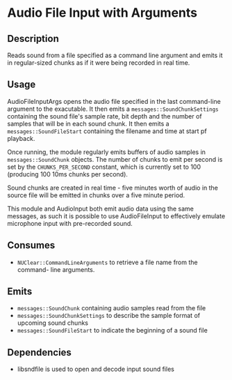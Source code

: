 Audio File Input with Arguments
===============================

## Description

Reads sound from a file specified as a command line argument and emits it in
regular-sized chunks as if it were being recorded in real time.

## Usage

AudioFileInputArgs opens the audio file specified in the last command-line
argument to the exacutable. It then emits a `messages::SoundChunkSettings`
containing the sound file's sample rate, bit depth and the number of samples
that will be in each sound chunk. It then emits a `messages::SoundFileStart`
containing the filename and time at start pf playback.

Once running, the module regularly emits buffers of audio samples in
`messages::SoundChunk` objects. The number of chunks to emit per second is set
by the `CHUNKS_PER_SECOND` constant, which is currently set to 100 (producing
100 10ms chunks per second).

Sound chunks are created in real time - five minutes worth of audio in the
source file will be emitted in chunks over a five minute period.

This module and AudioInput both emit audio data using the same messages, as
such it is possible to use AudioFileInput to effectively emulate microphone
input with pre-recorded sound.

## Consumes

* `NUClear::CommandLineArguments` to retrieve a file name from the command-
  line arguments.

## Emits

* `messages::SoundChunk` containing audio samples read from the file
* `messages::SoundChunkSettings` to describe the sample format of upcoming
  sound chunks
* `messages::SoundFileStart` to indicate the beginning of a sound file

## Dependencies

* libsndfile is used to open and decode input sound files

